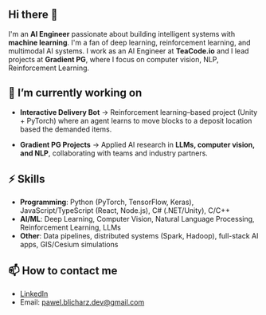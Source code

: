 ## Hi there 👋

I'm an **AI Engineer** passionate about building intelligent systems with **machine learning**. I'm a fan of deep learning, reinforcement learning, and multimodal AI systems.
I work as an AI Engineer at **TeaCode.io** and I lead projects at **Gradient PG**, where I focus on computer vision, NLP, Reinforcement Learning.

## 🔭 I’m currently working on

* **Interactive Delivery Bot** → Reinforcement learning–based project (Unity + PyTorch) where an agent learns to move blocks to a deposit location based the demanded items.

* **Gradient PG Projects** → Applied AI research in **LLMs, computer vision, and NLP**, collaborating with teams and industry partners.

## ⚡ Skills

* **Programming**: Python (PyTorch, TensorFlow, Keras), JavaScript/TypeScript (React, Node.js), C# (.NET/Unity), C/C++
* **AI/ML**: Deep Learning, Computer Vision, Natural Language Processing, Reinforcement Learning, LLMs
* **Other**: Data pipelines, distributed systems (Spark, Hadoop), full-stack AI apps, GIS/Cesium simulations

## 📫 How to contact me

* [LinkedIn](https://www.linkedin.com/in/pawel-blicharz-dev/)
* Email: [pawel.blicharz.dev@gmail.com](mailto:pawel.blicharz.dev@gmail.com)
